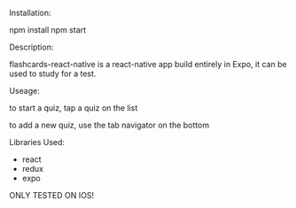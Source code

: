 Installation:

npm install
npm start


Description:

flashcards-react-native is a react-native app build entirely in Expo, it can be used to study for a test.

Useage:

to start a quiz, tap a quiz on the list

to add a new quiz, use the tab navigator on the bottom


Libraries Used:

- react
- redux
- expo


ONLY TESTED ON IOS!